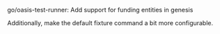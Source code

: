 go/oasis-test-runner: Add support for funding entities in genesis

Additionally, make the default fixture command a bit more configurable.
